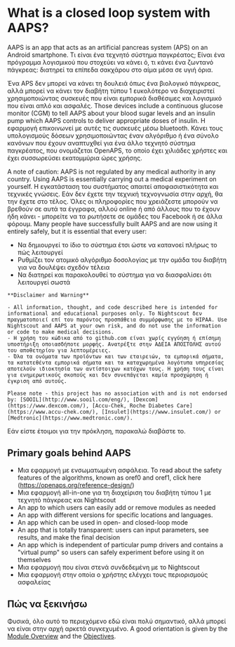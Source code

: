 # What is a closed loop system with AAPS?

AAPS is an app that acts as an artificial pancreas system (APS) on an Android smartphone. Τι είναι ένα τεχνητό σύστημα παγκρέατος; Είναι ένα πρόγραμμα λογισμικού που στοχεύει να κάνει ό, τι κάνει ένα ζωντανό πάγκρεας: διατηρεί τα επίπεδα σακχάρου στο αίμα μέσα σε υγιή όρια.

Ένα APS δεν μπορεί να κάνει τη δουλειά όπως ένα βιολογικό πάγκρεας, αλλά μπορεί να κάνει τον διαβήτη τύπου 1 ευκολότερο να διαχειριστεί χρησιμοποιώντας συσκευές που είναι εμπορικά διαθέσιμες και λογισμικό που είναι απλό και ασφαλές. Those devices include a continuous glucose monitor (CGM) to tell AAPS about your blood sugar levels and an insulin pump which AAPS controls to deliver appropriate doses of insulin. Η εφαρμογή επικοινωνεί με αυτές τις συσκευές μέσω bluetooth. Κάνει τους υπολογισμούς δόσεων χρησιμοποιώντας έναν αλγόριθμο ή ένα σύνολο κανόνων που έχουν αναπτυχθεί για ένα άλλο τεχνητό σύστημα παγκρέατος, που ονομάζεται OpenAPS, το οποίο έχει χιλιάδες χρήστες και έχει συσσωρεύσει εκατομμύρια ώρες χρήσης.

A note of caution: AAPS is not regulated by any medical authority in any country. Using AAPS is essentially carrying out a medical experiment on yourself. Η εγκατάσταση του συστήματος απαιτεί αποφασιστικότητα και τεχνικές γνώσεις. Εάν δεν έχετε την τεχνική τεχνογνωσία στην αρχή, θα την έχετε στο τέλος. Όλες οι πληροφορίες που χρειάζεστε μπορούν να βρεθούν σε αυτά τα έγγραφα, αλλού online ή από άλλους που το έχουν ήδη κάνει - μπορείτε να τα ρωτήσετε σε ομάδες του Facebook ή σε άλλα φόρουμ. Many people have successfully built AAPS and are now using it entirely safely, but it is essential that every user:

- Να δημιουργεί το ίδιο το σύστημα έτσι ώστε να κατανοεί πλήρως το πώς λειτουργεί
- Ρυθμίζει τον ατομικό αλγόριθμο δοσολογίας με την ομάδα του διαβήτη για να δουλέψει σχεδόν τέλεια
- Να διατηρεί και παρακολουθεί το σύστημα για να διασφαλίσει ότι λειτουργεί σωστά

```{note}
**Disclaimer and Warning**

- All information, thought, and code described here is intended for informational and educational purposes only. Το Nightscout δεν πραγματοποιεί επί του παρόντος προσπάθεια συμμόρφωσης με το HIPAA. Use Nightscout and AAPS at your own risk, and do not use the information or code to make medical decisions.
- Η χρήση του κώδικα από το github.com είναι χωρίς εγγύηση ή επίσημη υποστήριξη οποιασδήποτε μορφής. Ανατρέξτε στην ΑΔΕΙΑ ΑΠΟΣΤΟΛΗΣ αυτού του αποθετηρίου για λεπτομέρειες.
- Όλα τα ονόματα των προϊόντων και των εταιρειών, τα εμπορικά σήματα, τα κατατεθέντα εμπορικά σήματα και τα καταχωρημένα λογότυπα υπηρεσίας αποτελούν ιδιοκτησία των αντίστοιχων κατόχων τους. Η χρήση τους είναι για ενημερωτικούς σκοπούς και δεν συνεπάγεται καμία προσχώρηση ή έγκριση από αυτούς.

Please note - this project has no association with and is not endorsed by: [SOOIL](http://www.sooil.com/eng/), [Dexcom](https://www.dexcom.com/), [Accu-Chek, Roche Diabetes Care](https://www.accu-chek.com/), [Insulet](https://www.insulet.com/) or [Medtronic](https://www.medtronic.com/).
```

Εάν είστε έτοιμοι για την πρόκληση, παρακαλώ διαβάστε το.

## Primary goals behind AAPS

- Μια εφαρμογή με ενσωματωμένη ασφάλεια. To read about the safety features of the algorithms, known as oref0 and oref1, click here (<https://openaps.org/reference-design/>)
- Μια εφαρμογή all-in-one για τη διαχείριση του διαβήτη τύπου 1 με τεχνητό πάγκρεας και Nightscout
- An app to which users can easily add or remove modules as needed
- An app with different versions for specific locations and languages.
- An app which can be used in open- and closed-loop mode
- An app that is totally transparent: users can input parameters, see results, and make the final decision
- An app which is independent of particular pump drivers and contains a "virtual pump" so users can safely experiment before using it on themselves
- Μια εφαρμογή που είναι στενά συνδεδεμένη με το Nightscout
- Μια εφαρμογή στην οποία ο χρήστης ελέγχει τους περιορισμούς ασφαλείας

## Πώς να ξεκινήσω

Φυσικά, όλο αυτό το περιεχόμενο εδώ είναι πολύ σημαντικό, αλλά μπορεί να είναι στην αρχή αρκετά συγκεχυμένο. A good orientation is given by the [Module Overview](../Module/module.md) and the [Objectives](../Usage/Objectives.html).
